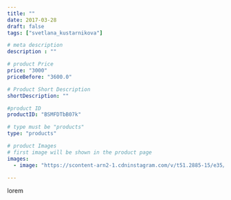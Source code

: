```yaml
---
title: ""
date: 2017-03-28
draft: false
tags: ["svetlana_kustarnikova"]

# meta description
description : ""

# product Price
price: "3000"
priceBefore: "3600.0"

# Product Short Description
shortDescription: ""

#product ID
productID: "BSMFDTbB07k"

# type must be "products"
type: "products"

# product Images
# first image will be shown in the product page
images:
  - image: "https://scontent-arn2-1.cdninstagram.com/v/t51.2885-15/e35/17661799_221164968362401_1890071856925376512_n.jpg?se=7&tp=1&_nc_ht=scontent-arn2-1.cdninstagram.com&_nc_cat=101&_nc_ohc=AyoKSFFtKuEAX_xKG5Z&ccb=7-4&oh=2efaa8205341c7e1a5b3e06b25c7fbde&oe=608436FD&ig_cache_key=MTQ4MDU4MDU5NDc0MzU5NDcyNA%3D%3D.2-ccb7-4"

---
```

lorem

